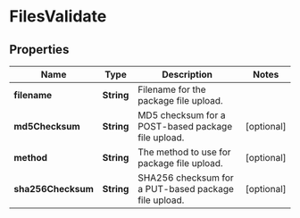 
# FilesValidate

## Properties
Name | Type | Description | Notes
------------ | ------------- | ------------- | -------------
**filename** | **String** | Filename for the package file upload. | 
**md5Checksum** | **String** | MD5 checksum for a POST-based package file upload. |  [optional]
**method** | **String** | The method to use for package file upload. |  [optional]
**sha256Checksum** | **String** | SHA256 checksum for a PUT-based package file upload. |  [optional]




